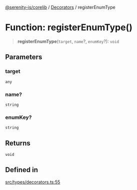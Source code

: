 [@serenity-is/corelib](../../../README.md) / [Decorators](../README.md) / registerEnumType

# Function: registerEnumType()

> **registerEnumType**(`target`, `name`?, `enumKey`?): `void`

## Parameters

### target

`any`

### name?

`string`

### enumKey?

`string`

## Returns

`void`

## Defined in

[src/types/decorators.ts:55](https://github.com/serenity-is/serenity/blob/master/packages/corelib/src/types/decorators.ts#L55)
